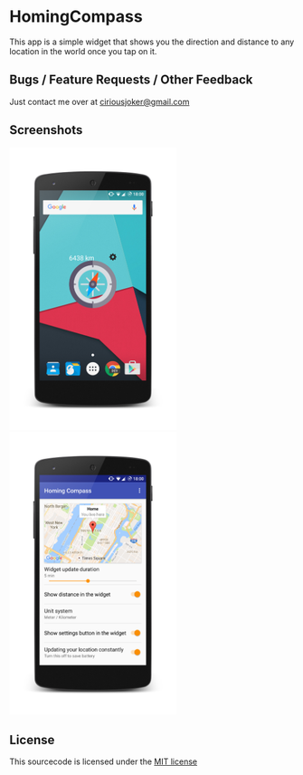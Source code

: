 # HomingCompass

This app is a simple widget that shows you the direction and distance to any location in the world once you tap on it.

## Bugs / Feature Requests / Other Feedback
Just contact me over at ciriousjoker@gmail.com

## Screenshots

<img src="screenshots/screenshot_widget.png" height="500px"/>
<img src="screenshots/screenshot_settings.png" height="500px"/>


## License

This sourcecode is licensed under the [MIT license](LICENSE)
